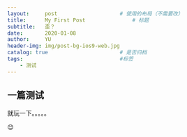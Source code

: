 ```yaml
---
layout:     post   				    # 使用的布局（不需要改）
title:      My First Post 				# 标题 
subtitle:   歪？
date:       2020-01-08
author:     YU
header-img: img/post-bg-ios9-web.jpg
catalog: true 						# 是否归档
tags:								#标签
    - 测试
---
```


## 一篇测试

就玩一下。。。。。

:blush:

